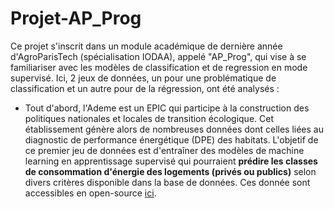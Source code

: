 # Projet-AP_Prog

Ce projet s'inscrit dans un module académique de dernière année d'AgroParisTech (spécialisation IODAA), appelé "AP_Prog", qui vise à se familiariser avec les modèles de classification et de regression en mode supervisé. 
Ici, 2 jeux de données, un pour une problématique de classification et un autre pour de la régression, ont été analysés :

* Tout d'abord, l'Ademe est un EPIC qui participe à la construction des politiques nationales et locales de transition écologique. Cet établissement génère alors de nombreuses données dont celles liées au diagnostic de performance énergétique (DPE) des habitats. L'objetif de ce premier jeu de données est d'entraîner des modèles de machine learning en apprentissage supervisé qui pourraient **prédire les classes de consommation d'énergie des logements (privés ou publics)** selon divers critères disponible dans la base de données. Ces donnée sont accessibles en open-source [ici](https://data.ademe.fr/datasets/dpe-france).
